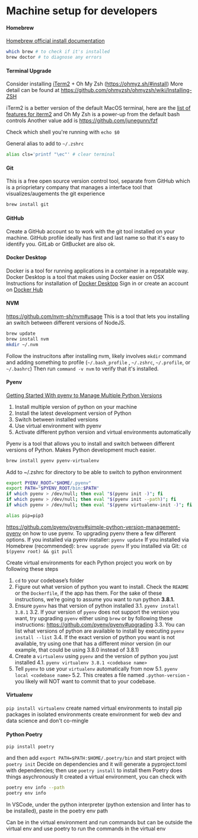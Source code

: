 # Machine setup for developers
#### Homebrew
[Homebrew official install documentation](https://docs.brew.sh/Installation "https://docs.brew.sh/Installation")
```bash
which brew # to check if it's installed
brew doctor # to diagnose any errors
```
#### Terminal Upgrade
Consider installing  [iTerm2](https://iterm2.com/ "https://iterm2.com/") + Oh My Zsh (https://ohmyz.sh/#install)
More detail can be found at https://github.com/ohmyzsh/ohmyzsh/wiki/Installing-ZSH

iTerm2 is a better version of the default MacOS terminal, here are the [list of features for iterm2](https://iterm2.com/features.html) and Oh My Zsh is a power-up from the default bash controls
Another value add is https://github.com/junegunn/fzf

Check which shell you're running with `echo $0`

General alias to add to `~/.zshrc`
```bash
alias cls='printf "\ec"' # clear terminal
```
#### Git
This is a free open source version control tool, separate from GitHub which is a prioprietary company that manages a interface tool that visualizes/augements the git experience
```bash
brew install git
```

#### GitHub
Create a GitHub account so to work with the git tool installed on your machine. GitHub profile ideally has first and last name so that it's easy to identify you. GitLab or GitBucket are also ok.

#### Docker Desktop
Docker is a tool for running applications in a container in a repeatable way. Docker Desktop is a tool that makes using Docker easier on OSX
Instructions for installation of [Docker Desktop](https://www.docker.com/products/docker-desktop)
Sign in or create an account on [Docker Hub]( https://hub.docker.com/signup)

#### NVM
https://github.com/nvm-sh/nvm#usage
This is a tool that lets you installing an switch between different versions of NodeJS.

```bash
brew update
brew install nvm
mkdir ~/.nvm
```
Follow the instrucitons after installing nvm, likely involves `mkdir` command and adding something to profile (`~/.bash_profile` , `~/.zshrc`, `~/.profile`, or `~/.bashrc`)
Then run `command -v nvm`  to verify that it's installed. 

#### Pyenv
[Getting Started With pyenv to Manage Multiple Python Versions](https://www.youtube.com/watch?v=ikKpWM4_3g4)
1. Install multiple version of python on your machine
2. Install the latest development version of Python
3. Switch between installed versions
4. Use virtual environment with pyenv
5. Activate different python version and virtual environments automatically

Pyenv is a tool that allows you to install and switch between different versions of Python. Makes Python development much easier. 
```bash
brew install pyenv pyenv-virtualenv
```

Add to ~/.zshrc for directory to be able to switch to python environment
```bash
export PYENV_ROOT="$HOME/.pyenv"
export PATH="$PYENV_ROOT/bin:$PATH"
if which pyenv > /dev/null; then eval "$(pyenv init -)"; fi
if which pyenv > /dev/null; then eval "$(pyenv init --path)"; fi
if which pyenv > /dev/null; then eval "$(pyenv virtualenv-init -)"; fi

alias pip=pip3
```

https://github.com/pyenv/pyenv#simple-python-version-management-pyenv on how to use pyenv.
To upgrading pyenv there a few different options.
If you installed via pyenv installer: `pyenv update`
If you installed via Homebrew (recommended): `brew upgrade pyenv`
If you installed via Git: `cd $(pyenv root) && git pull`

Create virtual environments for each Python project you work on by following these steps

1.  `cd` to your codebase’s folder
2. Figure out what version of python you want to install. Check the `README` or the `Dockerfile`, if the app has them. For the sake of these instructions, we’re going to assume you want to run python **3.8.1.**
3. Ensure `pyenv` has that version of python installed
	3.1.  `pyenv install 3.8.1`
	3.2.  If your version of `pyenv` does not support the version you want, try upgrading `pyenv` either using `brew` or by following these instructions: https://github.com/pyenv/pyenv#upgrading
	3.3.  You can list what versions of python are available to install by executing `pyenv install --list`
	3.4.  If the exact version of python you want is not available, try using one that has a different minor version (in our example, that could be using 3.8.0 instead of 3.8.1)
4.  Create a `virtualenv` using `pyenv` and the version of python you just installed
	4.1.  `pyenv virtualenv 3.8.1 <codebase name>`
5.  Tell `pyenv` to use your `virtualenv` automatically from now
	5.1.  `pyenv local <codebase name>`
	5.2.  This creates a file named `.python-version` - you likely will NOT want to commit that to your codebase.

#### Virtualenv
`pip install virtualenv`
create named virtual environments to install pip packages in isolated environments
create environment for web dev and data science and don't co-mingle

#### Python Poetry
`pip install poetry`

and then add `export PATH=$PATH:$HOME/.poetry/bin`
and start project with `poetry init`
Decide on dependencies and it will generate a pyproject.toml with dependencies; then use `poetry install` to install them
Poetry does things asychronously
It created a virtual environment, you can check with 
```bash
poetry env info --path
poetry env info
```

In VSCode, under the python interpreter (python extension and linter has to be installed), paste in the poetry env path

Can be in the virtual environment and run commands but can be outside the virtual env and use poetry to run the commands in the virtual env



